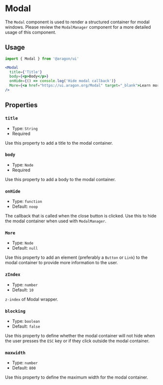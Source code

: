 # Modal

The `Modal` component is used to render a structured container for modal windows. Please review the `ModalManager` component for a more detailed usage of this component.

## Usage

```jsx
import { Modal } from '@aragon/ui'

<Modal
  title={'Title'}
  body={<p>Body</p>}
  onHide={() => console.log('Hide modal callback')}
  More={<a href="https://ui.aragon.org/Modal" target="_blank">Learn more</a>}
/>
```

## Properties

### `title`

- Type: `String`
- Required

Use this property to add a title to the modal container.

### `body`

- Type: `Node`
- Required

Use this property to add a body to the modal container.

### `onHide`

- Type: `function`
- Default: `noop`

The callback that is called when the close button is clicked. Use this to hide the modal container when used with `ModalManager`.

### `More`

- Type: `Node`
- Default: `null`

Use this property to add an element (preferably a `Button` or `Link`) to the modal container to provide more information to the user.


### `zIndex`

- Type: `number`
- Default: `10`

`z-index` of Modal wrapper.


### `blocking`

- Type: `boolean`
- Default: `false`

Use this property to define whether the modal container will not hide when the user presses the `ESC` key or if they click outside the modal container.


### `maxwidth`

- Type: `number`
- Default: `800`

Use this property to define the maximum width for the modal container.
